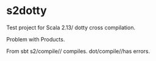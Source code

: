 # s2dotty
Test project for Scala 2.13/ dotty cross compilation.

Problem with Products.

From sbt
s2/compile// compiles.
dot/compile//has errors.
